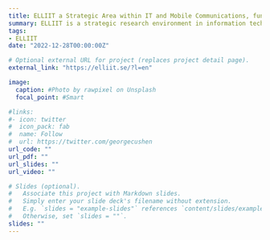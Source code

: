 ```yaml
---
title: ELLIIT a Strategic Area within IT and Mobile Communications, funded by the Swedish Government
summary: ELLIIT is a strategic research environment in information technology and mobile communications, funded by the Swedish government in 2010. With four partners, Linköping University, Lund University, Halmstad University and Blekinge Institute of Technology, ELLIIT constitutes a platform for both fundamental and applied research, and for cross-fertilization between disciplines and between academic researchers and industry experts. ELLIIT stands out by the quality and visibility of its publications, and its ability to attract top talented researchers.
tags:
- ELLIIT
date: "2022-12-28T00:00:00Z"

# Optional external URL for project (replaces project detail page).
external_link: "https://elliit.se/?l=en"

image:
  caption: #Photo by rawpixel on Unsplash
  focal_point: #Smart

#links:
#- icon: twitter
#  icon_pack: fab
#  name: Follow
#  url: https://twitter.com/georgecushen
url_code: ""
url_pdf: ""
url_slides: ""
url_video: ""

# Slides (optional).
#   Associate this project with Markdown slides.
#   Simply enter your slide deck's filename without extension.
#   E.g. `slides = "example-slides"` references `content/slides/example-slides.md`.
#   Otherwise, set `slides = ""`.
slides: ""
---
```

